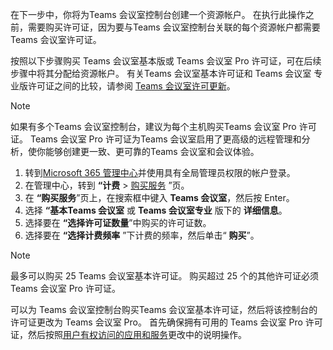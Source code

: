 
在下一步中，你将为Teams 会议室控制台创建一个资源帐户。 在执行此操作之前，需要购买许可证，因为要与Teams 会议室控制台关联的每个资源帐户都需要Teams 会议室许可证。

按照以下步骤购买 Teams 会议室基本版或 Teams 会议室 Pro 许可证，可在后续步骤中将其分配给资源帐户。 有关Teams 会议室基本许可证和 Teams 会议室 专业版许可证之间的比较，请参阅 [Teams 会议室许可更新](../rooms/rooms-licensing.md)。

> [!NOTE]
> 如果有多个Teams 会议室控制台，建议为每个主机购买Teams 会议室 Pro 许可证。 Teams 会议室 Pro 许可证为Teams 会议室启用了更高级的远程管理和分析，使你能够创建更一致、更可靠的Teams 会议室和会议体验。

1. 转到[Microsoft 365 管理中心](https://go.microsoft.com/fwlink/p/?linkid=2024339)并使用具有全局管理员权限的帐户登录。
1. 在管理中心，转到 **“计费** > [购买服务](https://go.microsoft.com/fwlink/p/?linkid=868433) ”页。
1. 在 **“购买服务**”页上，在搜索框中键入 **Teams 会议室**，然后按 Enter。
1. 选择 **“基本Teams 会议室** 或 **Teams 会议室专业** 版下的 **详细信息**。
1. 选择要在 **“选择许可证数量**”中购买的许可证数。
1. 选择要在 **“选择计费频率** ”下计费的频率，然后单击“ **购买**”。

> [!NOTE]
> 最多可以购买 25 Teams 会议室基本许可证。 购买超过 25 个的其他许可证必须Teams 会议室 Pro 许可证。
>
> 可以为 Teams 会议室控制台购买Teams 会议室基本许可证，然后将该控制台的许可证更改为 Teams 会议室 Pro。 首先确保拥有可用的 Teams 会议室 Pro 许可证，然后按照[用户有权访问的应用和服务](/microsoft-365/admin/manage/assign-licenses-to-users#change-the-apps-and-services-a-user-has-access-to)更改中的说明操作。
